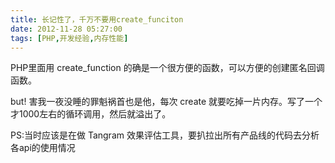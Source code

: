 ```yaml
---
title: 长记性了，千万不要用create_funciton
date: 2012-11-28 05:27:00
tags: [PHP,开发经验,内存性能]
---
```


PHP里面用 create_function  的确是一个很方便的函数，可以方便的创建匿名回调函数。

but! 害我一夜没睡的罪魁祸首也是他，每次 create 就要吃掉一片内存。写了一个才1000左右的循环调用，然后就溢出了。


PS:当时应该是在做 Tangram 效果评估工具，要扒拉出所有产品线的代码去分析各api的使用情况
